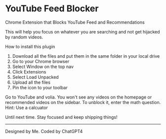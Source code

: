# YouTube Feed Blocker
Chrome Extension that Blocks YouTube Feed and Recommendations

This will help you focus on whatever you are searching and not get hijacked by random videos. 

How to install this plugin
1. Download all the files and put them in the same folder in your local drive
2. Go to your Chrome browser
3. Select Window on the top nav
4. Click Extensions
5. Select Load Unpacked 
6. Upload all the files
7. Pin the icon to your toolbar 

Go to YouTube and volia. You won't see any videos on the homepage or recommended videos on the sidebar. 
To unblock it, enter the math question. Hint: Use a calcuator 

Until next time. Stay focused and keep shipping things! 

***
Designed by Me. Coded by ChatGPT4
